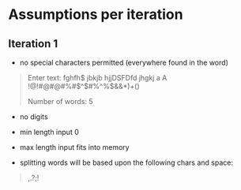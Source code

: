 # Assumptions per iteration

## Iteration 1

- no special characters permitted (everywhere found in the word) 

> Enter text: fghfh$ jbkjb hjjDSFDfd jhgkj a A !@!#@#$@$#%#$^$#%^%$&&*)_+_()
> 
> Number of words: 5

- no digits

- min length input 0
- max length input fits into memory


- splitting words will be based upon the following chars and space:
> ,.?;!


